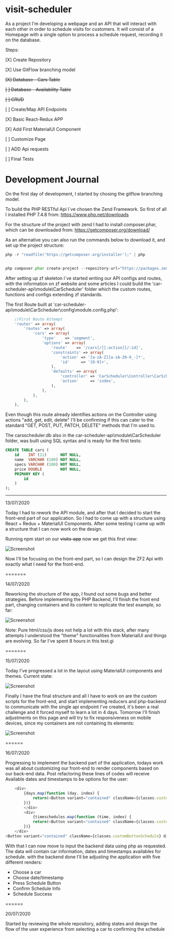 # visit-scheduler

As a project I'm developing a webpage and an API that will interact with each other in order to schedule visits for customers. It will consist of a Homepage with a single option to process a schedule request, recording it on the database.

Steps:

[X] Create Repository

[X] Use GitFlow branching model

~~[X] Database - Cars Table~~

~~[ ] Database - Availability Table~~

~~[ ] CRUD~~

[ ] Create/Map API Endpoints

[X] Basic React-Redux APP

[X] Add First MaterialUI Component

[ ] Customize Page

[ ] ADD Api requests

[ ] Final Tests


# Development Journal

On the first day of development, I started by chosing the gitflow branching model.


To build the PHP RESTful Api I`ve chosen the Zend Framework. So first of all I installed PHP 7.4.8 from: https://www.php.net/downloads

For the structure of the project with zend I  had to install composer.phar, which can be downloaded from:
https://getcomposer.org/download/ 

As an alternative you can also run the commands below to download it, and set up the project structure:

```php
php -r "readfile('https://getcomposer.org/installer');" | php


php composer.phar create-project --repository-url="https://packages.zendframework.com" zendframework/skeleton-application visit-scheduler/car-scheduler-api

```

After setting up zf skeleton I`ve started writing our API configs and routes, with the information on zf website and some articles I could build the 'car-scheduler-api\module\CarScheduler' folder which the custom routes, functions and configs extending zf standards.

The first Route built at 'car-scheduler-api\module\CarScheduler\config\module.config.php':

```php
    //First Route Attempt
    'router' => array(
        'routes' => array(
            'cars' => array(
                'type'    => 'segment',
                'options' => array(
                    'route'    => '/cars[/][:action][/:id]',
                    'constraints' => array(
                        'action' => '[a-zA-Z][a-zA-Z0-9_-]*',
                        'id'     => '[0-9]+',
                    ),
                    'defaults' => array(
                        'controller' => 'CarScheduler\Controller\CarScheduler',
                        'action'     => 'index',
                    ),
                ),
            ),
        ),
    ),
```

Even though this route already identifies actions on the Controller using actions "add, get, edit, delete" I'll be confirming if this can cater to the standard "GET, POST, PUT, PATCH, DELETE" methods that I'm used to.

The carsscheduler.db also in the car-scheduler-api\module\CarScheduler folder, was built using SQL syntax and is ready for the first tests:
```sql
CREATE TABLE cars (
    id    INT (11)      NOT NULL,
    name  VARCHAR (100) NOT NULL,
    specs VARCHAR (100) NOT NULL,
    price DOUBLE        NOT NULL,
    PRIMARY KEY (
        id
    )
);
```

---

13/07/2020

Today I had to rework the API module, and after that I decided to start the front-end part of our application. So I had to come up with a structure using React + Redux + MaterialUI Components. After some testing I came up with a structure that I can now work on the design.

Running npm start on our ~~visits-app~~ now we get this first view:

![Screenshot](./journal/first_view.jpg)

Now I'll be focusing on the front-end part, so I can design the ZF2 Api with exactly what I need for the front-end.

=======

14/07/2020

Reworking the structure of the app, I found out some bugs and better strategies. Before implementing the PHP Backend, I'll finish the front end part, changing containers and its content to replicate the test example, so far:

![Screenshot](./journal/app_progress.jpg)

Note: Pure html/css/js does not help a lot with this stack, after many attempts I understood the "theme" functionalities from MaterialUI and things are evolving. So far I've spent 8 hours in this test.gi

=======

15/07/2020

Today I've progressed a lot in the layout using MaterialUI components and themes. Current state:

![Screenshot](./journal/layout_phase2.jpg)

Finally I have the final structure and all I have to work on are the custom scripts for the front-end, and start implementing reducers and php-backend to communicate with the single api endpoint I've created, it's been a real challenge and it forced myself to learn a lot in 4 days. Tomorrow I'll finish adjustments on this page and will try to fix responsiveness on mobile devices, since my containers are not containing its elements:

![Screenshot](./journal/mobile_front_problem.jpg)

======

16/07/2020

Progressing to implement the backend part of the application, todays work was all about customizing our front-end to render components based on our back-end data. Post refactoring these lines of codes will receive Available dates and timestamps to be options for the user:

```javascript
    <div>
        {days.map(function (day, index) {
            return(<Button variant="contained" className={classes.customButtonWeek} key={index}>{day}</Button>);
        })}
        </div>
        <div>
            {timeschedules.map(function (time, index) {
            return(<Button variant="contained" className={classes.customButtonWeek} key={index}>{time}</Button>);
        })}
    </div>
<Button variant="contained" className={classes.customButtonSchedule} disableElevation onClick={() => {props.removeComponents()}}>Agendar Visita</Button>
```

With that I can now move to input the backend data using php as requested. The data will contain car information, dates and timestamps availables for schedule. with the backend done I'll be adjusting the application with five different renders:

- Choose a car
- Choose date/timestamp
- Press Schedule Button
- Confirm Schedule Info
- Schedule Success

======

20/07/2020

Started by reviewing the whole repository, adding states and design the flow of the user experience from selecting a car to confirming the schedule